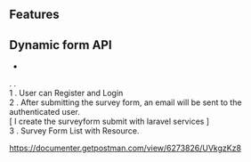 

## Features

## Dynamic form API
- 
 . . <br/>
1 . User can Register and Login<br/>
2 . After submitting the survey form, an email will be sent to the authenticated user. <br/>
[ I create the surveyform submit with laravel services ]<br/>
3 . Survey Form List with Resource.

https://documenter.getpostman.com/view/6273826/UVkgzKz8
